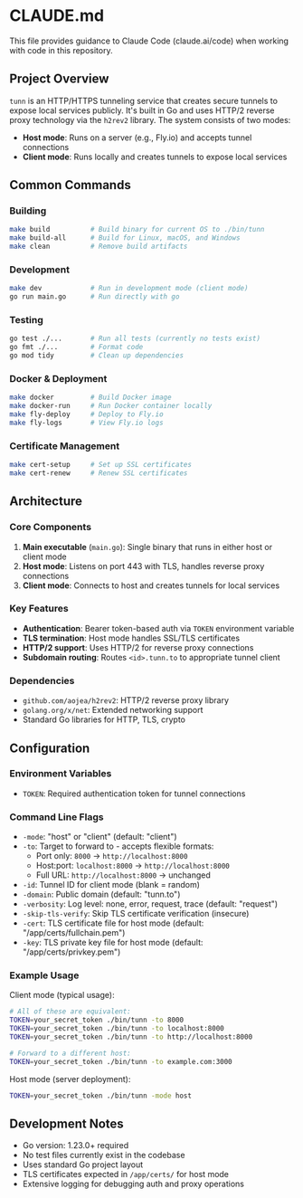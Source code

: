 # CLAUDE.md

This file provides guidance to Claude Code (claude.ai/code) when working with code in this repository.

## Project Overview

`tunn` is an HTTP/HTTPS tunneling service that creates secure tunnels to expose local services publicly. It's built in Go and uses HTTP/2 reverse proxy technology via the `h2rev2` library. The system consists of two modes:

- **Host mode**: Runs on a server (e.g., Fly.io) and accepts tunnel connections
- **Client mode**: Runs locally and creates tunnels to expose local services

## Common Commands

### Building
```bash
make build          # Build binary for current OS to ./bin/tunn
make build-all      # Build for Linux, macOS, and Windows
make clean          # Remove build artifacts
```

### Development
```bash
make dev            # Run in development mode (client mode)
go run main.go      # Run directly with go
```

### Testing
```bash
go test ./...       # Run all tests (currently no tests exist)
go fmt ./...        # Format code
go mod tidy         # Clean up dependencies
```

### Docker & Deployment
```bash
make docker         # Build Docker image
make docker-run     # Run Docker container locally
make fly-deploy     # Deploy to Fly.io
make fly-logs       # View Fly.io logs
```

### Certificate Management
```bash
make cert-setup     # Set up SSL certificates
make cert-renew     # Renew SSL certificates
```

## Architecture

### Core Components

1. **Main executable** (`main.go`): Single binary that runs in either host or client mode
2. **Host mode**: Listens on port 443 with TLS, handles reverse proxy connections
3. **Client mode**: Connects to host and creates tunnels for local services

### Key Features

- **Authentication**: Bearer token-based auth via `TOKEN` environment variable
- **TLS termination**: Host mode handles SSL/TLS certificates
- **HTTP/2 support**: Uses HTTP/2 for reverse proxy connections
- **Subdomain routing**: Routes `<id>.tunn.to` to appropriate tunnel client

### Dependencies

- `github.com/aojea/h2rev2`: HTTP/2 reverse proxy library
- `golang.org/x/net`: Extended networking support
- Standard Go libraries for HTTP, TLS, crypto

## Configuration

### Environment Variables
- `TOKEN`: Required authentication token for tunnel connections

### Command Line Flags
- `-mode`: "host" or "client" (default: "client")
- `-to`: Target to forward to - accepts flexible formats:
  - Port only: `8000` → `http://localhost:8000`
  - Host:port: `localhost:8000` → `http://localhost:8000`
  - Full URL: `http://localhost:8000` → unchanged
- `-id`: Tunnel ID for client mode (blank = random)
- `-domain`: Public domain (default: "tunn.to")
- `-verbosity`: Log level: none, error, request, trace (default: "request")
- `-skip-tls-verify`: Skip TLS certificate verification (insecure)
- `-cert`: TLS certificate file for host mode (default: "/app/certs/fullchain.pem")
- `-key`: TLS private key file for host mode (default: "/app/certs/privkey.pem")

### Example Usage

Client mode (typical usage):
```bash
# All of these are equivalent:
TOKEN=your_secret_token ./bin/tunn -to 8000
TOKEN=your_secret_token ./bin/tunn -to localhost:8000  
TOKEN=your_secret_token ./bin/tunn -to http://localhost:8000

# Forward to a different host:
TOKEN=your_secret_token ./bin/tunn -to example.com:3000
```

Host mode (server deployment):
```bash
TOKEN=your_secret_token ./bin/tunn -mode host
```

## Development Notes

- Go version: 1.23.0+ required
- No test files currently exist in the codebase
- Uses standard Go project layout
- TLS certificates expected in `/app/certs/` for host mode
- Extensive logging for debugging auth and proxy operations